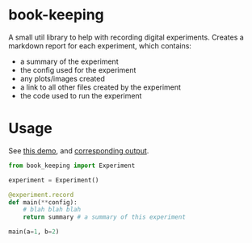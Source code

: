 # book-keeping

A small util library to help with recording digital experiments.
Creates a markdown report for each experiment, which contains:

-   a summary of the experiment
-   the config used for the experiment
-   any plots/images created
-   a link to all other files created by the experiment
-   the code used to run the experiment

# Usage

See [this demo](./tests/test_demo.py), and [corresponding output](./tests/demo/demo.md).

```python
from book_keeping import Experiment

experiment = Experiment()

@experiment.record
def main(**config):
    # blah blah blah
    return summary # a summary of this experiment

main(a=1, b=2)
```
